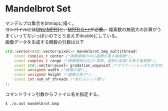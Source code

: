 # Mandelbrot Set
マンデルブロ集合をbitmapに描く。  
~~コンパイルには[GNU MPFR](https://www.mpfr.org/)と、[MPFR C++](http://www.holoborodko.com/pavel/mpfr/)が必要。~~ 複素数の無限大の計算がうまくいってないっぽいのでとりあえずdoubleにしている。  
画像データを生成する関数の引数は以下
```cpp
std::vector<std::vector<pixel>> mandelbrot_bmp_multithread(
	const complex_t center /*画像領域の中心座標を表す複素数*/,
	const complex_t range /*画像領域の広さ(実部、虚部の変域)を表す複素数*/,
	const std::vector<pixel> gradation_waypoint /*グラデーションのための色集合*/,
	const unsigned width /*画像の幅*/,
	const unsigned height /*画像の高さ*/,
	const int num_of_threads /*実行スレッド数*/
);
```
コマンドライン引数からファイル名を指定する。  
```
$ ./a.out mandelbrot.bmp
```
